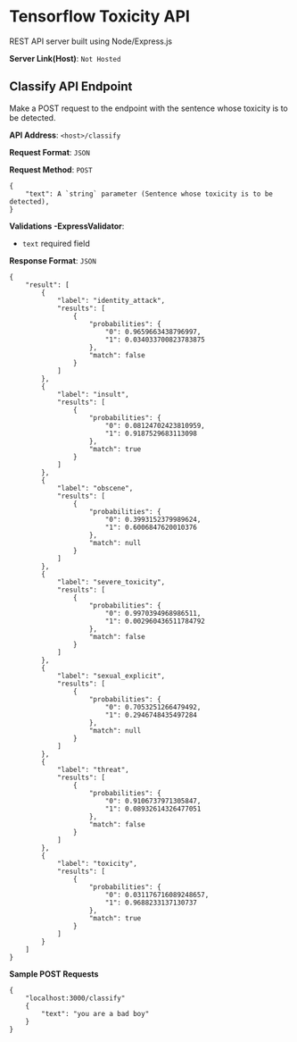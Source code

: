 # Tensorflow Toxicity API
REST API server built using Node/Express.js

**Server Link(Host)**: `Not Hosted`

## Classify API Endpoint
Make a POST request to the endpoint with the sentence whose toxicity is to be detected.

**API Address**: `<host>/classify`

**Request Format**: `JSON`

**Request Method**: `POST`

```
{
    "text": A `string` parameter (Sentence whose toxicity is to be detected),
}
```
**Validations -ExpressValidator**:
- `text` required field


**Response Format**: `JSON`
```
{
    "result": [
        {
            "label": "identity_attack",
            "results": [
                {
                    "probabilities": {
                        "0": 0.9659663438796997,
                        "1": 0.034033700823783875
                    },
                    "match": false
                }
            ]
        },
        {
            "label": "insult",
            "results": [
                {
                    "probabilities": {
                        "0": 0.08124702423810959,
                        "1": 0.9187529683113098
                    },
                    "match": true
                }
            ]
        },
        {
            "label": "obscene",
            "results": [
                {
                    "probabilities": {
                        "0": 0.3993152379989624,
                        "1": 0.6006847620010376
                    },
                    "match": null
                }
            ]
        },
        {
            "label": "severe_toxicity",
            "results": [
                {
                    "probabilities": {
                        "0": 0.9970394968986511,
                        "1": 0.002960436511784792
                    },
                    "match": false
                }
            ]
        },
        {
            "label": "sexual_explicit",
            "results": [
                {
                    "probabilities": {
                        "0": 0.7053251266479492,
                        "1": 0.2946748435497284
                    },
                    "match": null
                }
            ]
        },
        {
            "label": "threat",
            "results": [
                {
                    "probabilities": {
                        "0": 0.9106737971305847,
                        "1": 0.08932614326477051
                    },
                    "match": false
                }
            ]
        },
        {
            "label": "toxicity",
            "results": [
                {
                    "probabilities": {
                        "0": 0.031176716089248657,
                        "1": 0.9688233137130737
                    },
                    "match": true
                }
            ]
        }
    ]
}
```

**Sample POST Requests**
```
{
    "localhost:3000/classify"
    {
        "text": "you are a bad boy"
    }
}

```
